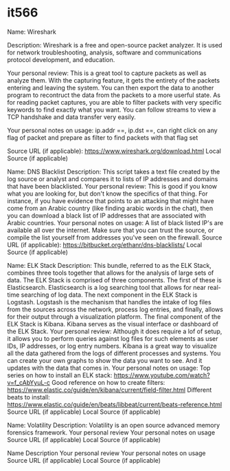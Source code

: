 # it566

Name: Wireshark

Description: Wireshark is a free and open-source packet analyzer. It is used for network troubleshooting, analysis, software and communications protocol development, and education. 

Your personal review: This is a great tool to capture packets as well as analyze them. With the capturing feature, it gets the entirety of the packets entering and leaving the system. You can then export the data to another program to recontruct the data from the packets to a more userful state. As for reading packet captures, you are able to filter packets with very specific keywords to find exactly what you want. You can follow streams to view a TCP handshake and data transfer very easily.

Your personal notes on usage: ip.addr ==, ip.dst ==, can right click on any flag of packet and prepare as filter to find packets with that flag set

Source URL (if applicable): https://www.wireshark.org/download.html
Local Source (if applicable)

Name: DNS Blacklist
Description: This script takes a
text file created by the log source or analyst and compares it to lists of IP addresses and domains that have been blacklisted.
Your personal review: This is good if you know what you are looking for, but don't know the specifics of that thing. For instance, if you have evidence that points to an attacking that might have come from an Arabic country (like finding arabic words in the chat), then you can download a black list of IP addresses that are associated with Arabic countries. 
Your personal notes on usage: A list of black listed IP's are available all over the internet. Make sure that you can trust the source, or compile the list yourself from addresses you've seen on the firewall.
Source URL (if applicable): https://bitbucket.org/ethanr/dns-blacklists/
Local Source (if applicable)

Name: ELK Stack
Description: This bundle, referred to as the ELK Stack, combines three tools together that allows for the analysis of large sets of data. The ELK Stack is comprised of three components. The first of these is Elasticsearch. Elasticsearch is a log searching tool that allows for near real-time searching of log data.
The next component in the ELK Stack is Logstash. Logstash is the mechanism that handles the intake of log files from the sources across the network, process log entries, and finally, allows for their output through a visualization platform.
The final component of the ELK Stack is Kibana. Kibana serves as the visual interface or dashboard of the ELK Stack.
Your personal review: Although it does require a lof of setup, it allows you to perform queries against log files for such elements as user IDs, IP addresses, or log entry numbers. Kibana is a great way to visualize all the data gathered from the logs of different processes and systems. You can create your own graphs to show the data you want to see. And it updates with the data that comes in.
Your personal notes on usage: 
Top series on how to install an ELK stack: https://www.youtube.com/watch?v=f_cAbYyuL-c
Good reference on how to create filters: https://www.elastic.co/guide/en/kibana/current/field-filter.html
Different beats to install: https://www.elastic.co/guide/en/beats/libbeat/current/beats-reference.html
Source URL (if applicable)
Local Source (if applicable)

Name: Volatility
Description: Volatility is an open source advanced memory forensics framework.
Your personal review
Your personal notes on usage
Source URL (if applicable)
Local Source (if applicable)

Name
Description
Your personal review
Your personal notes on usage
Source URL (if applicable)
Local Source (if applicable)
